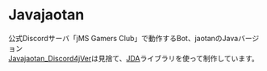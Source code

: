 # Javajaotan

公式Discordサーバ「jMS Gamers Club」で動作するBot、jaotanのJavaバージョン  
[Javajaotan_Discord4jVer](https://github.com/jaoafa/Javajaotan_Discord4jVer)は見捨て、[JDA](https://github.com/DV8FromTheWorld/JDA)ライブラリを使って制作しています。
